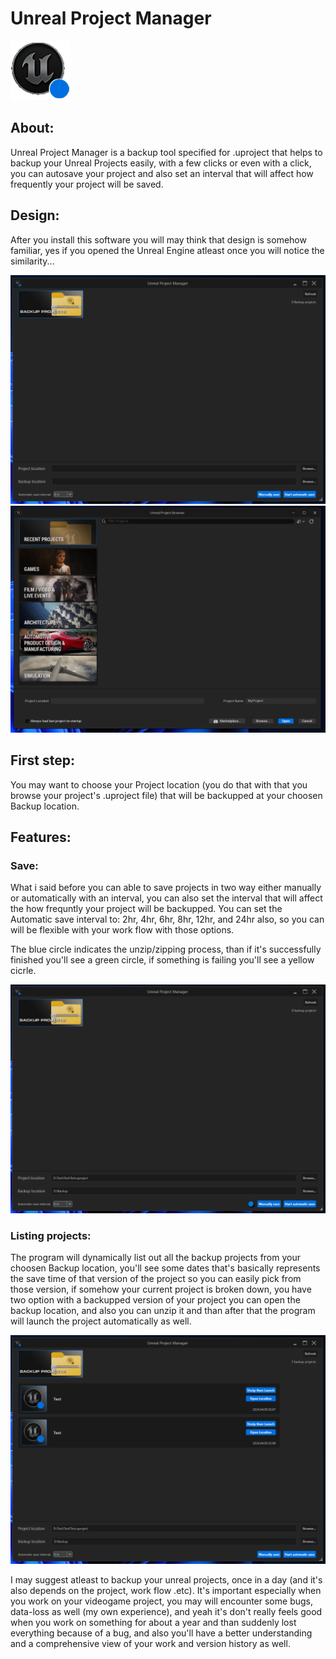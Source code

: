 # Unreal Project Manager

![alt text](https://github.com/D0M4K0M4/Unreal-Project-Manager/blob/main/Images/unreal_icon.png?raw=true)

## About:
Unreal Project Manager is a backup tool specified for .uproject that helps to backup your Unreal Projects easily, with a few clicks or even with a click, you can autosave your project and also set an interval that will affect how frequently your project will be saved.

## Design:

After you install this software you will may think that design is somehow familiar, yes if you opened the Unreal Engine atleast once you will notice the similarity...

![alt text](https://github.com/D0M4K0M4/Unreal-Project-Manager/blob/main/Images/screenshot1.png?raw=true)
![alt text](https://github.com/D0M4K0M4/Unreal-Project-Manager/blob/main/Images/screenshot4.png?raw=true)

## First step:
You may want to choose your Project location (you do that with that you browse your project's .uproject file) that will be backupped at your choosen Backup location.

## Features:

### Save:
What i said before you can able to save projects in two way either manually or automatically with an interval, you can also set the interval that will affect the how frequntly your project will be backupped.
You can set the Automatic save interval to: 2hr, 4hr, 6hr, 8hr, 12hr, and 24hr also, so you can will be flexible with your work flow with those options.

The blue circle indicates the unzip/zipping process, than if it's successfully finished you'll see a green circle, if something is failing you'll see a yellow cicrle.

![alt text](https://github.com/D0M4K0M4/Unreal-Project-Manager/blob/main/Images/screenshot2.png?raw=true)

### Listing projects:
The program will dynamically list out all the backup projects from your choosen Backup location, you'll see some dates that's basically represents the save time of that version of the project so you can easily pick from those version, if somehow your current project is broken down, you have two option with a backupped version of your project you can open the backup location, and also you can unzip it and than after that the program will launch the project automatically as well.

![alt text](https://github.com/D0M4K0M4/Unreal-Project-Manager/blob/main/Images/screenshot3.png?raw=true)

I may suggest atleast to backup your unreal projects, once in a day (and it's also depends on the project, work flow .etc). It's important especially when you work on your videogame project, you may will encounter some bugs, data-loss as well (my own experience), and 
yeah it's don't really feels good when you work on something for about a year and than suddenly lost everything because of a bug, and also you'll have a better understanding and a comprehensive view of your work and version history as well.
